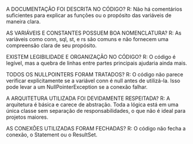 A DOCUMENTAÇÃO FOI DESCRITA NO CÓDIGO?
R: Não há comentários suficientes para explicar as funções ou o propósito das variáveis de maneira clara.

AS VARIÁVEIS E CONSTANTES POSSUEM BOA NOMENCLATURA?
R: As variáveis como conn, sql, st, e rs são comuns e não fornecem uma compreensão clara de seu propósito.

EXISTEM LEGIBILIDADE E ORGANIZAÇÃO NO CÓDIGO?
R: O código é legível, mas a quebra de linhas entre partes principais ajudaria ainda mais.

TODOS OS NULLPOINTERS FORAM TRATADOS?
R: O código não parece verificar explicitamente se a variável conn é null antes de utilizá-la. Isso pode levar a um NullPointerException se a conexão falhar.

A ARQUITETURA UTILIZADA FOI DEVIDAMENTE RESPEITADA?
R: A arquitetura é básica e carece de abstração. Toda a lógica está em uma única classe sem separação de responsabilidades, o que não é ideal para projetos maiores.

AS CONEXÕES UTILIZADAS FORAM FECHADAS?
R: O código não fecha a conexão, o Statement ou o ResultSet.
